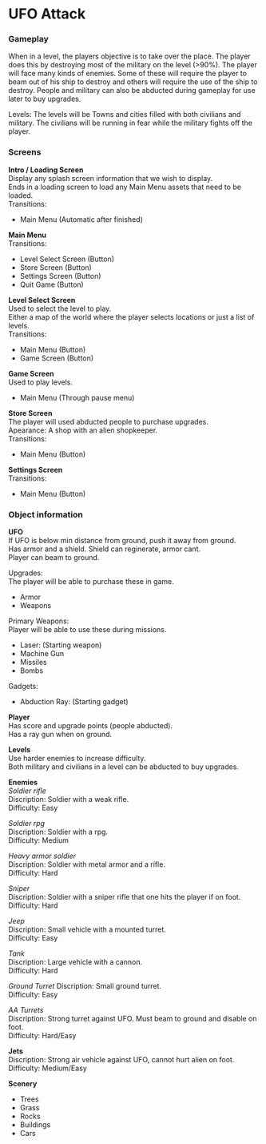 
UFO Attack 
==========

### Gameplay  
When in a level, the players objective is to take over the place. The player does this by destroying most of the military on the level (>90%). The player will face many kinds of enemies. Some of these will require the player to beam out of his ship to destroy and others will require the use of the ship to destroy. People and military can also be abducted during gameplay for use later to buy upgrades.  

Levels: The levels will be Towns and cities filled with both civilians and military. The civilians will be running in fear while the military fights off the player.  

### Screens  

**Intro / Loading Screen**  
Display any splash screen information that we wish to display.  
Ends in a loading screen to load any Main Menu assets that need to be loaded.  
Transitions:  
- Main Menu  (Automatic after finished)  

**Main Menu**  
Transitions:  
- Level Select Screen (Button)  
- Store Screen (Button)  
- Settings Screen (Button)  
- Quit Game (Button)  

**Level Select Screen**  
Used to select the level to play.  
Either a map of the world where the player selects locations or just a list of levels.  
Transitions:  
- Main Menu  (Button)  
- Game Screen  (Button)  

**Game Screen**  
Used to play levels.  
- Main Menu  (Through pause menu)  

**Store Screen**  
The player will used abducted people to purchase upgrades.  
Apearance: A shop with an alien shopkeeper.  
Transitions:  
- Main Menu  (Button)  

**Settings Screen**  
Transitions:  
- Main Menu  (Button)  

### Object information  

**UFO**    
If UFO is below min distance from ground, push it away from ground.  
Has armor and a shield. Shield can reginerate, armor cant.  
Player can beam to ground.  

Upgrades:  
The player will be able to purchase these in game.  
- Armor  
- Weapons  

Primary Weapons:  
Player will be able to use these during missions.  
- Laser: (Starting weapon)   
- Machine Gun  
- Missiles  
- Bombs  

Gadgets:  
- Abduction Ray: (Starting gadget)  

**Player**  
Has score and upgrade points (people abducted).  
Has a ray gun when on ground.  

**Levels**  
Use harder enemies to increase difficulty.  
Both military and civilians in a level can be abducted to buy upgrades.  

**Enemies**  
*Soldier rifle*  
Discription: Soldier with a weak rifle.  
Difficulty: Easy  

*Soldier rpg*  
Discription: Soldier with a rpg.  
Difficulty: Medium  
 
*Heavy armor soldier*  
Discription: Soldier with metal armor and a rifle.  
Difficulty: Hard  

*Sniper*  
Discription: Soldier with a sniper rifle that one hits the player if on foot.  
Difficulty: Hard  

*Jeep*  
Discription: Small vehicle with a mounted turret.  
Difficulty: Easy  

*Tank*  
Discription: Large vehicle with a cannon.  
Difficulty: Hard  

*Ground Turret*
Discription: Small ground turret.    
Difficulty: Easy    

*AA Turrets*  
Discription: Strong turret against UFO. Must beam to ground and disable on foot.  
Difficulty: Hard/Easy  

**Jets**  
Discription: Strong air vehicle against UFO, cannot hurt alien on foot.    
Difficulty: Medium/Easy  

**Scenery**  
- Trees   
- Grass  
- Rocks  
- Buildings  
- Cars  
